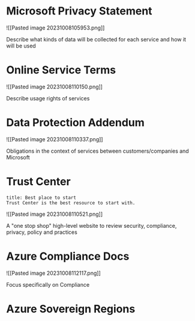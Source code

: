 
# Microsoft Privacy Statement

![[Pasted image 20231008105953.png]]

Describe what kinds of data will be collected for each service and how it will be used

# Online Service Terms

![[Pasted image 20231008110150.png]]

Describe usage rights of services

# Data Protection Addendum

![[Pasted image 20231008110337.png]]

Obligations in the context of services between customers/companies and Microsoft

# Trust Center 

```ad-success
title: Best place to start
Trust Center is the best resource to start with.

```

![[Pasted image 20231008110521.png]]

A "one stop shop" high-level website to review security, compliance, privacy, policy and practices
# Azure Compliance Docs

![[Pasted image 20231008112117.png]]

Focus specifically on Compliance

# Azure Sovereign Regions